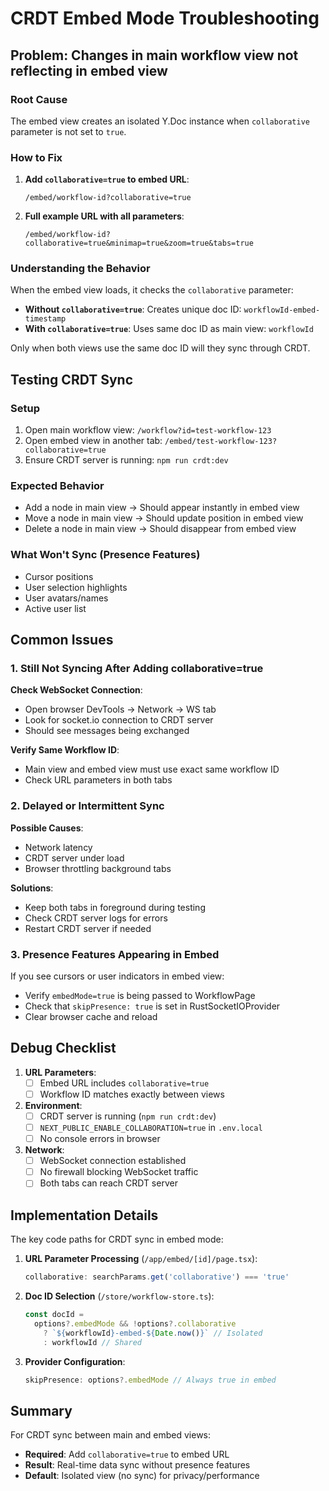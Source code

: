 # CRDT Embed Mode Troubleshooting

## Problem: Changes in main workflow view not reflecting in embed view

### Root Cause

The embed view creates an isolated Y.Doc instance when `collaborative` parameter is not set to `true`.

### How to Fix

1. **Add `collaborative=true` to embed URL**:

   ```
   /embed/workflow-id?collaborative=true
   ```

2. **Full example URL with all parameters**:
   ```
   /embed/workflow-id?collaborative=true&minimap=true&zoom=true&tabs=true
   ```

### Understanding the Behavior

When the embed view loads, it checks the `collaborative` parameter:

- **Without `collaborative=true`**: Creates unique doc ID: `workflowId-embed-timestamp`
- **With `collaborative=true`**: Uses same doc ID as main view: `workflowId`

Only when both views use the same doc ID will they sync through CRDT.

## Testing CRDT Sync

### Setup

1. Open main workflow view: `/workflow?id=test-workflow-123`
2. Open embed view in another tab: `/embed/test-workflow-123?collaborative=true`
3. Ensure CRDT server is running: `npm run crdt:dev`

### Expected Behavior

- Add a node in main view → Should appear instantly in embed view
- Move a node in main view → Should update position in embed view
- Delete a node in main view → Should disappear from embed view

### What Won't Sync (Presence Features)

- Cursor positions
- User selection highlights
- User avatars/names
- Active user list

## Common Issues

### 1. Still Not Syncing After Adding collaborative=true

**Check WebSocket Connection**:

- Open browser DevTools → Network → WS tab
- Look for socket.io connection to CRDT server
- Should see messages being exchanged

**Verify Same Workflow ID**:

- Main view and embed view must use exact same workflow ID
- Check URL parameters in both tabs

### 2. Delayed or Intermittent Sync

**Possible Causes**:

- Network latency
- CRDT server under load
- Browser throttling background tabs

**Solutions**:

- Keep both tabs in foreground during testing
- Check CRDT server logs for errors
- Restart CRDT server if needed

### 3. Presence Features Appearing in Embed

If you see cursors or user indicators in embed view:

- Verify `embedMode=true` is being passed to WorkflowPage
- Check that `skipPresence: true` is set in RustSocketIOProvider
- Clear browser cache and reload

## Debug Checklist

1. **URL Parameters**:
   - [ ] Embed URL includes `collaborative=true`
   - [ ] Workflow ID matches exactly between views

2. **Environment**:
   - [ ] CRDT server is running (`npm run crdt:dev`)
   - [ ] `NEXT_PUBLIC_ENABLE_COLLABORATION=true` in `.env.local`
   - [ ] No console errors in browser

3. **Network**:
   - [ ] WebSocket connection established
   - [ ] No firewall blocking WebSocket traffic
   - [ ] Both tabs can reach CRDT server

## Implementation Details

The key code paths for CRDT sync in embed mode:

1. **URL Parameter Processing** (`/app/embed/[id]/page.tsx`):

   ```typescript
   collaborative: searchParams.get('collaborative') === 'true'
   ```

2. **Doc ID Selection** (`/store/workflow-store.ts`):

   ```typescript
   const docId =
     options?.embedMode && !options?.collaborative
       ? `${workflowId}-embed-${Date.now()}` // Isolated
       : workflowId // Shared
   ```

3. **Provider Configuration**:
   ```typescript
   skipPresence: options?.embedMode // Always true in embed
   ```

## Summary

For CRDT sync between main and embed views:

- **Required**: Add `collaborative=true` to embed URL
- **Result**: Real-time data sync without presence features
- **Default**: Isolated view (no sync) for privacy/performance

